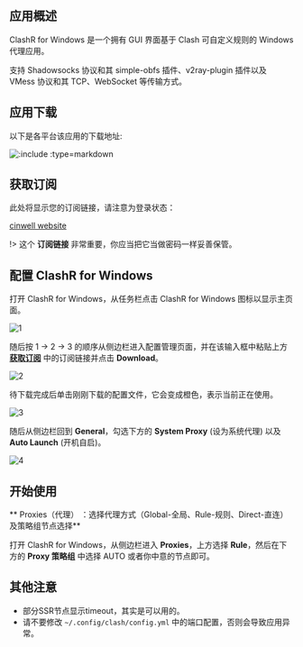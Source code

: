 ## 应用概述

ClashR for Windows 是一个拥有 GUI 界面基于 Clash 可自定义规则的 Windows 代理应用。

支持 Shadowsocks 协议和其 simple-obfs 插件、v2ray-plugin 插件以及 VMess 协议和其 TCP、WebSocket 等传输方式。

## 应用下载

以下是各平台该应用的下载地址:

![](/getsoft?type=WinClashR ':include :type=markdown')

## 获取订阅

此处将显示您的订阅链接，请注意为登录状态：

[cinwell website](/sublink?type=clashr ':include :type=markdown')

!> 这个 **订阅链接** 非常重要，你应当把它当做密码一样妥善保管。

## 配置 ClashR for Windows

打开 ClashR for Windows，从任务栏点击 ClashR for Windows 图标以显示主页面。

![1](https://i.loli.net/2019/02/13/5c63d6ccd2460.png ':size=600')

随后按 1 -> 2 -> 3 的顺序从侧边栏进入配置管理页面，并在该输入框中粘贴上方 **[获取订阅](#获取订阅)** 中的订阅链接并点击 **Download**。

![2](https://i.loli.net/2019/02/13/5c63d79cd7854.png ':size=600')

待下载完成后单击刚刚下载的配置文件，它会变成橙色，表示当前正在使用。

![3](https://i.loli.net/2019/02/13/5c63d9b12aa2b.png ':size=600')

随后从侧边栏回到 **General**，勾选下方的 **System Proxy** (设为系统代理) 以及 **Auto Launch** (开机自启)。

![4](https://i.loli.net/2019/02/13/5c63dbfe7e45e.png ':size=600')

## 开始使用

** Proxies（代理） ：选择代理方式（Global-全局、Rule-规则、Direct-直连）及策略组节点选择**

打开 ClashR for Windows，从侧边栏进入 **Proxies**，上方选择 **Rule**，然后在下方的 **Proxy 策略组** 中选择 AUTO 或者你中意的节点即可。

## 其他注意
- 部分SSR节点显示timeout，其实是可以用的。
- 请不要修改 `~/.config/clash/config.yml` 中的端口配置，否则会导致应用异常。

